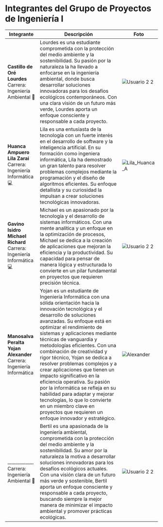 # Integrantes del Grupo de Proyectos de Ingeniería I

| Integrante                          | Descripción                                                                                                                                                                                                                                                                                                 | Foto                      |
|-------------------------------------|-------------------------------------------------------------------------------------------------------------------------------------------------------------------------------------------------------------------------------------------------------------------------------------------------------------|---------------------------|
| **Castillo de Oré Lourdes**<br>Carrera: Ingeniería Ambiental 🌱 | Lourdes es una estudiante comprometida con la protección del medio ambiente y la sostenibilidad. Su pasión por la naturaleza la ha llevado a enfocarse en la ingeniería ambiental, donde busca desarrollar soluciones innovadoras para los desafíos ecológicos contemporáneos. Con una clara visión de un futuro más verde, Lourdes aporta un enfoque consciente y responsable a cada proyecto. |![Usuario 2 2](https://github.com/user-attachments/assets/bca97e20-9114-4a80-8e03-128954d00046)
| **Huanca Ampuero Lila Zarai**<br>Carrera: Ingeniería Informática 💻 | Lila es una entusiasta de la tecnología con un fuerte interés en el desarrollo de software y la inteligencia artificial. En su formación como ingeniera informática, Lila ha demostrado un gran talento para resolver problemas complejos mediante la programación y el diseño de algoritmos eficientes. Su enfoque detallista y su curiosidad la impulsan a crear soluciones tecnológicas innovadoras. |![Lila_Huanca_A](https://github.com/user-attachments/assets/a68121a2-88a7-4c81-b03f-75e0c9d57486)
| **Gavino Isidro Michael Richard**<br>Carrera: Ingeniería Informática 💻 | Michael es un apasionado por la tecnología y el desarrollo de sistemas informáticos. Con una mente analítica y un enfoque en la optimización de procesos, Michael se dedica a la creación de aplicaciones que mejoran la eficiencia y la productividad. Su capacidad para pensar de manera lógica y estructurada lo convierte en un pilar fundamental en proyectos que requieren precisión técnica. |![Usuario 2 2](https://github.com/user-attachments/assets/0800c44e-fb33-434e-89d3-b3b8b712e94b)
| **Manosalva Peralta Yojan Alexander**<br>Carrera: Ingeniería Informática | Yojan es un estudiante de Ingeniería Informática con una sólida orientación hacia la innovación tecnológica y el desarrollo de soluciones avanzadas. Su enfoque está en optimizar el rendimiento de sistemas y aplicaciones mediante técnicas de vanguardia y metodologías eficientes. Con una combinación de creatividad y rigor técnico, Yojan se dedica a resolver problemas complejos y a crear aplicaciones que tienen un impacto significativo en la eficiencia operativa. Su pasión por la informática se refleja en su habilidad para adaptar y mejorar tecnologías, lo que lo convierte en un miembro clave en proyectos que requieren un enfoque innovador y estratégico.|![Alexander](https://github.com/user-attachments/assets/3500f6ca-abfb-40a6-a65c-b22a8bc2b91e)|
| **....................**<br>Carrera: Ingeniería Ambiental 🌱 | Bertil es una apasionada de la ingeniería ambiental, comprometida con la protección del medio ambiente y la sostenibilidad. Su amor por la naturaleza la motiva a desarrollar soluciones innovadoras para los desafíos ecológicos actuales. Con una visión clara de un futuro más verde y sostenible, Bertil aporta un enfoque consciente y responsable a cada proyecto, buscando siempre la mejor manera de minimizar el impacto ambiental y promover prácticas ecológicas.|![Usuario 2 2](https://github.com/user-attachments/assets/bca97e20-9114-4a80-8e03-128954d00046)|

